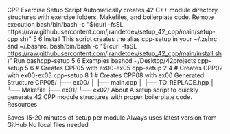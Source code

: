 CPP Exercise Setup Script
Automatically creates 42 C++ module directory structures with exercise folders, Makefiles, and boilerplate code.
Remote execution
bash/bin/bash -c "$(curl -fsSL https://raw.githubusercontent.com/jrandetdev/setup_42_cpp/main/setup-cpp.sh)" 5 6
Install
This script creates the alias cpp-setup in your ~/.zshrc and ~/.bashrc.
bash/bin/bash -c "$(curl -fsSL https://raw.githubusercontent.com/jrandetdev/setup_42_cpp/main/install.sh)"
Run
bashcpp-setup 5 6
Examples
bashcd ~/Desktop/42projects
cpp-setup 5 6    # Creates CPP05 with ex00-ex05
cpp-setup 2 4    # Creates CPP02 with ex00-ex03
cpp-setup 8 1    # Creates CPP08 with ex00
Generated Structure
CPP05/
├── ex00/
│   ├── main.cpp
│   ├── TO_REPLACE.hpp
│   └── Makefile
├── ex01/
└── ex02/
About
A setup script to quickly generate 42 CPP module structures with proper boilerplate code.
Resources

Saves 15-20 minutes of setup per module
Always uses latest version from GitHub
No local files needed
